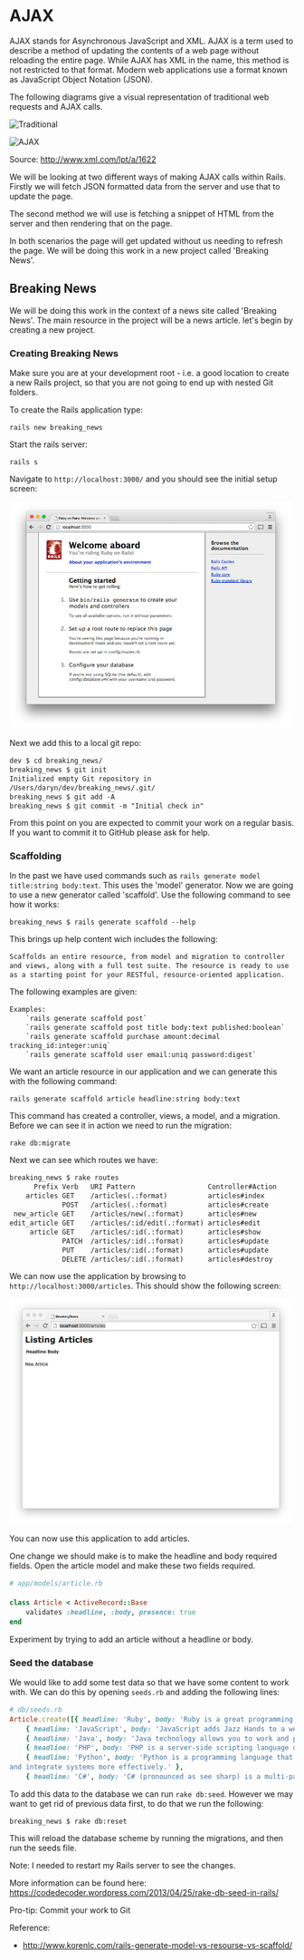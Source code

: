 # AJAX

AJAX stands for Asynchronous JavaScript and XML. AJAX is a term used to describe a method of updating the contents of a web page without reloading the entire page. While AJAX has XML in the name, this method is not restricted to that format. Modern web applications use a format known as JavaScript Object Notation (JSON). 

The following diagrams give a visual representation of traditional web requests and AJAX calls.

![Traditional](http://www.xml.com/2005/10/05/graphics/traditionalmodel.gif)

![AJAX](http://www.xml.com/2005/10/05/graphics/ajaxmodel.gif)

Source: http://www.xml.com/lpt/a/1622

We will be looking at two different ways of making AJAX calls within Rails. Firstly we will fetch JSON formatted data from the server and use that to update the page. 

The second method we will use is fetching a snippet of HTML from the server and then rendering that on the page. 

In both scenarios the page will get updated without us needing to refresh the page. We will be doing this work in a new project called 'Breaking News'.

## Breaking News

We will be doing this work in the context of a news site called 'Breaking News'. The main resource in the project will be a news article. let's begin by creating a new project. 

### Creating Breaking News

Make sure you are at your development root - i.e. a good location to create a new Rails project, so that you are not going to end up with nested Git folders.


To create the Rails application type:

```
rails new breaking_news
```

Start the rails server: 

```
rails s
```

Navigate to `http://localhost:3000/` and you should see the initial setup screen:

<img src="images/welcome.png" alt="Welcome Screen" width="500px" >

Next we add this to a local git repo:

```
dev $ cd breaking_news/
breaking_news $ git init
Initialized empty Git repository in /Users/daryn/dev/breaking_news/.git/
breaking_news $ git add -A
breaking_news $ git commit -m "Initial check in"

```

From this point on you are expected to commit your work on a regular basis. If you want to commit it to GitHub please ask for help.

### Scaffolding 

In the past we have used commands such as `rails generate model title:string body:text`. This uses the 'model' generator. Now we are going to use a new generator called 'scaffold'. Use the following command to see how it works:

```
breaking_news $ rails generate scaffold --help
```

This brings up help content wich includes the following:

```
Scaffolds an entire resource, from model and migration to controller and views, along with a full test suite. The resource is ready to use as a starting point for your RESTful, resource-oriented application.
```

The following examples are given:

```
Examples:
    `rails generate scaffold post`
    `rails generate scaffold post title body:text published:boolean`
    `rails generate scaffold purchase amount:decimal tracking_id:integer:uniq`
    `rails generate scaffold user email:uniq password:digest`
```

We want an article resource in our application and we can generate this with the following command:

```
rails generate scaffold article headline:string body:text
```

This command has created a controller, views, a model, and a migration. Before we can see it in action we need to run the migration:

```
rake db:migrate
```

Next we can see which routes we have:

```
breaking_news $ rake routes
      Prefix Verb   URI Pattern                  Controller#Action
    articles GET    /articles(.:format)          articles#index
             POST   /articles(.:format)          articles#create
 new_article GET    /articles/new(.:format)      articles#new
edit_article GET    /articles/:id/edit(.:format) articles#edit
     article GET    /articles/:id(.:format)      articles#show
             PATCH  /articles/:id(.:format)      articles#update
             PUT    /articles/:id(.:format)      articles#update
             DELETE /articles/:id(.:format)      articles#destroy

```

We can now use the application by browsing to `http://localhost:3000/articles`. This should show the following screen:

<img src="images/basic_app.png" alt="Basic App" width="500px" >

You can now use this application to add articles.

One change we should make is to make the headline and body required fields. Open the article model and make these two fields required.

```ruby
# app/models/article.rb

class Article < ActiveRecord::Base
	validates :headline, :body, presence: true
end

```

Experiment by trying to add an article without a headline or body.


### Seed the database

We would like to add some test data so that we have some content to work with. We can do this by opening `seeds.rb` and adding the following lines:

```ruby
# db/seeds.rb
Article.create([{ headline: 'Ruby', body: 'Ruby is a great programming language' }, 
	{ headline: 'JavaScript', body: 'JavaScript adds Jazz Hands to a website' },
	{ headline: 'Java', body: 'Java technology allows you to work and play in a secure computing environment. ' },
	{ headline: 'PHP', body: 'PHP is a server-side scripting language designed for web development but also used as a general-purpose programming language.' },
	{ headline: 'Python', body: 'Python is a programming language that lets you work quickly
and integrate systems more effectively.' },
	{ headline: 'C#', body: 'C# (pronounced as see sharp) is a multi-paradigm programming language.' },])
```

To add this data to the database we can run `rake db:seed`. However we may want to get rid of previous data first, to do that we run the following:

```
breaking_news $ rake db:reset
```
This will reload the database scheme by running the migrations, and then run the seeds file.

Note: I needed to restart my Rails server to see the changes. 

More information can be found here: https://codedecoder.wordpress.com/2013/04/25/rake-db-seed-in-rails/


Pro-tip: Commit your work to Git


Reference:
* http://www.korenlc.com/rails-generate-model-vs-resourse-vs-scaffold/
